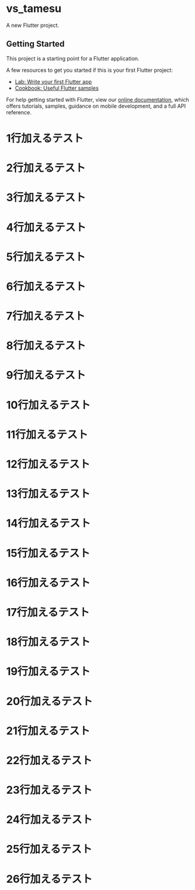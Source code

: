 # vs_tamesu

A new Flutter project.

## Getting Started

This project is a starting point for a Flutter application.

A few resources to get you started if this is your first Flutter project:

- [Lab: Write your first Flutter app](https://flutter.dev/docs/get-started/codelab)
- [Cookbook: Useful Flutter samples](https://flutter.dev/docs/cookbook)

For help getting started with Flutter, view our
[online documentation](https://flutter.dev/docs), which offers tutorials,
samples, guidance on mobile development, and a full API reference.

# 1行加えるテスト
# 2行加えるテスト
# 3行加えるテスト
# 4行加えるテスト
# 5行加えるテスト
# 6行加えるテスト
# 7行加えるテスト
# 8行加えるテスト
# 9行加えるテスト
# 10行加えるテスト
# 11行加えるテスト
# 12行加えるテスト
# 13行加えるテスト
# 14行加えるテスト
# 15行加えるテスト
# 16行加えるテスト
# 17行加えるテスト
# 18行加えるテスト
# 19行加えるテスト
# 20行加えるテスト
# 21行加えるテスト
# 22行加えるテスト
# 23行加えるテスト
# 24行加えるテスト
# 25行加えるテスト
# 26行加えるテスト
